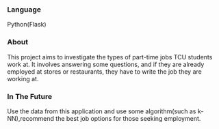 ### Language
Python(Flask)

### About
This project aims to investigate the types of part-time jobs TCU students work at.
It involves answering some questions, and if they are already employed at stores or restaurants, they have to write the job they are working at.

### In The Future
Use the data from this application and use some algorithm(such as k-NN),recommend the best job options for those seeking employment.



